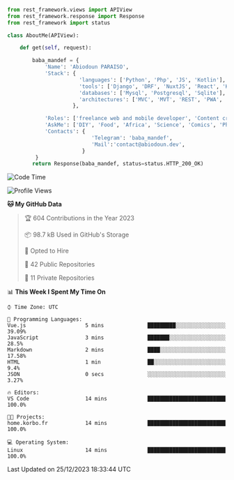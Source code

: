 ###
```python
from rest_framework.views import APIView
from rest_framework.response import Response
from rest_framework import status

class AboutMe(APIView):

    def get(self, request):

        baba_mandef = {
            'Name': 'Abiodoun PARAISO',
            'Stack': {
                       'languages': ['Python', 'Php', 'JS', 'Kotlin'],
                       'tools': ['Django', 'DRF', 'NuxtJS', 'React', 'Kotlin', 'Electron'],
                       'databases': ['Mysql', 'Postgresql', 'Sqlite'],
                       'architectures': ['MVC', 'MVT', 'REST', 'PWA', 'SPA', 'MicroServices']
                     },

            'Roles': ['freelance web and mobile developer', 'Content creator', 'Teacher', 'Mentor'],
            'AskMe': ['DIY', 'Food', 'Africa', 'Science', 'Comics', 'Photography', 'Tech', 'Programming'],
            'Contacts': {
                           'Telegram': 'baba_mandef',
                           'Mail':'contact@abiodoun.dev',
                        }
         }
        return Response(baba_mandef, status=status.HTTP_200_OK)

```                    

<!--START_SECTION:waka-->
![Code Time](http://img.shields.io/badge/Code%20Time-902%20hrs%2016%20mins-blue)

![Profile Views](http://img.shields.io/badge/Profile%20Views-0-blue)

**🐱 My GitHub Data** 

> 🏆 604 Contributions in the Year 2023
 > 
> 📦 98.7 kB Used in GitHub's Storage 
 > 
> 💼 Opted to Hire
 > 
> 📜 42 Public Repositories 
 > 
> 🔑 11 Private Repositories  
 > 
📊 **This Week I Spent My Time On** 

```text
⌚︎ Time Zone: UTC

💬 Programming Languages: 
Vue.js                   5 mins              █████████░░░░░░░░░░░░░░░░   39.09% 
JavaScript               3 mins              ███████░░░░░░░░░░░░░░░░░░   28.5% 
Markdown                 2 mins              ████░░░░░░░░░░░░░░░░░░░░░   17.58% 
HTML                     1 min               ██░░░░░░░░░░░░░░░░░░░░░░░   9.4% 
JSON                     0 secs              ░░░░░░░░░░░░░░░░░░░░░░░░░   3.27%

🔥 Editors: 
VS Code                  14 mins             █████████████████████████   100.0%

🐱‍💻 Projects: 
home.korbo.fr            14 mins             █████████████████████████   100.0%

💻 Operating System: 
Linux                    14 mins             █████████████████████████   100.0%

```


 Last Updated on 25/12/2023 18:33:44 UTC
<!--END_SECTION:waka-->
